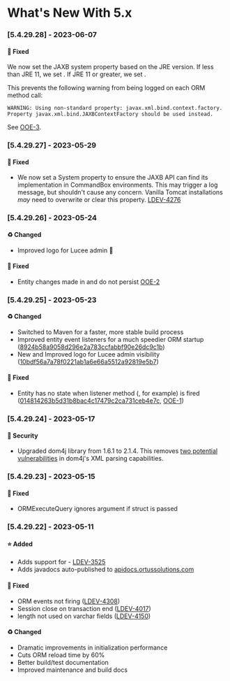 # What's New With 5.x

### \[5.4.29.28] - 2023-06-07

#### 🐛 Fixed

We now set the JAXB system property based on the JRE version. If less than JRE 11, we set . If JRE 11 or greater, we set .

This prevents the following warning from being logged on each ORM method call:

```
WARNING: Using non-standard property: javax.xml.bind.context.factory. Property javax.xml.bind.JAXBContextFactory should be used instead.
```

See [OOE-3](https://ortussolutions.atlassian.net/browse/OOE-3).

### \[5.4.29.27] - 2023-05-29

#### 🐛 Fixed

* We now set a System property to ensure the JAXB API can find its implementation in CommandBox environments. This may trigger a log message, but shouldn't cause any concern. Vanilla Tomcat installations _may_ need to overwrite or clear this property. [LDEV-4276](https://luceeserver.atlassian.net/browse/)

### \[5.4.29.26] - 2023-05-24

#### ♻️ Changed

* Improved logo for Lucee admin 🤩

#### 🐛 Fixed

* Entity changes made in and do not persist [OOE-2](https://ortussolutions.atlassian.net/browse/OOE-2)

### \[5.4.29.25] - 2023-05-23

#### ♻️ Changed

* Switched to Maven for a faster, more stable build process
* Improved entity event listeners for a much speedier ORM startup ([8924b58a9058d296e2a783ccfabbf90e26dc9c1b](https://github.com/Ortus-Solutions/extension-hibernate/commit/8924b58a9058d296e2a783ccfabbf90e26dc9c1b))
* New and Improved logo for Lucee admin visibility ([10bdf56a7a78f0221ab1a6e66a5512a92819e5b7](https://github.com/Ortus-Solutions/extension-hibernate/commit/10bdf56a7a78f0221ab1a6e66a5512a92819e5b7))

#### 🐛 Fixed

* Entity has no state when listener method (, for example) is fired ([014814263b5d31b8bac4c17479c2ca731ceb4e7c](https://github.com/Ortus-Solutions/extension-hibernate/commit/014814263b5d31b8bac4c17479c2ca731ceb4e7c), [OOE-1](https://ortussolutions.atlassian.net/browse/OOE-1))

### \[5.4.29.24] - 2023-05-17

#### 🔐 Security

* Upgraded dom4j library from 1.6.1 to 2.1.4. This removes [two potential vulnerabilities](https://mvnrepository.com/artifact/dom4j/dom4j/1.6.1) in dom4j's XML parsing capabilities.

### \[5.4.29.23] - 2023-05-15

#### 🐛 Fixed

* ORMExecuteQuery ignores argument if struct is passed

### \[5.4.29.22] - 2023-05-11

#### ⭐ Added

* Adds support for - [LDEV-3525](https://luceeserver.atlassian.net/browse/LDEV-3525)
* Adds javadocs auto-published to [apidocs.ortussolutions.com](https://apidocs.ortussolutions.com/#/lucee/hibernate-extension/)

#### 🐛 Fixed

* ORM events not firing ([LDEV-4308](https://luceeserver.atlassian.net/browse/LDEV-4308))
* Session close on transaction end ([LDEV-4017](https://luceeserver.atlassian.net/browse/LDEV-4017))
* length not used on varchar fields ([LDEV-4150](https://luceeserver.atlassian.net/browse/LDEV-4150))

#### ♻️ Changed

* Dramatic improvements in initialization performance
* Cuts ORM reload time by 60%
* Better build/test documentation
* Improved maintenance and build docs
